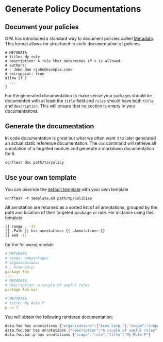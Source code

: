 # Generate Policy Documentations

## Document your policies

OPA has introduced a standard way to document policies called [Metadata](https://www.openpolicyagent.org/docs/latest/policy-language/#metadata). 
This format allows for structured in code documentation of policies.

```opa
# METADATA
# title: My rule
# description: A rule that determines if x is allowed.
# authors:
# - John Doe <john@example.com>
# entrypoint: true
allow if {
  ...
}
```

For the generated documentation to make sense your `packages` should be documented with at least the `title` field 
and `rules` should have both `title` and `description`. This will ensure that no section is empty in your 
documentations.

## Generate the documentation

In code documentation is great but what we often want it to later generated an actual static reference documentation.
The `doc` command will retrieve all annotation of a targeted module and generate a markdown documentation for it.

```bash
conftest doc path/to/policy
```

## Use your own template

You can override the [default template](../document/resources/document.md) with your own template

```aiignore
conftest -t template.md path/tp/policies
```

All annotation are returned as a sorted list of all annotations, grouped by the path and location of their targeted 
package or rule. For instance using this template

```bash
{{ range . -}}
{{ .Path }} has annotations {{ .Annotations }}
{{ end -}}
```

for the following module

```yaml
# METADATA
# scope: subpackages
# organizations:
# - Acme Corp.
package foo
---
# METADATA
# description: A couple of useful rules
package foo.bar

# METADATA
# title: My Rule P
p := 7
```

You will obtain the following rendered documentation:

```bash
data.foo has annotations {"organizations":["Acme Corp."],"scope":"subpackages"}
data.foo.bar has annotations {"description":"A couple of useful rules","scope":"package"}
data.foo.bar.p has annotations {"scope":"rule","title":"My Rule P"}
```
